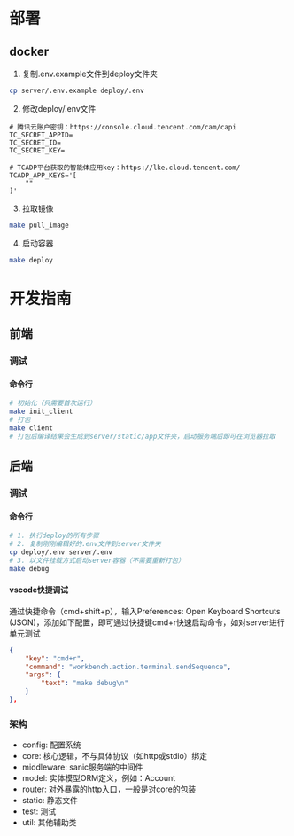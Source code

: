 # 部署

## docker

1. 复制.env.example文件到deploy文件夹
``` bash
cp server/.env.example deploy/.env
```

2. 修改deploy/.env文件

```
# 腾讯云账户密钥：https://console.cloud.tencent.com/cam/capi
TC_SECRET_APPID=
TC_SECRET_ID=
TC_SECRET_KEY=

# TCADP平台获取的智能体应用key：https://lke.cloud.tencent.com/
TCADP_APP_KEYS='[
    ""
]'
```

3. 拉取镜像
``` bash
make pull_image
```

4. 启动容器
``` bash
make deploy
```

# 开发指南

## 前端

### 调试

#### 命令行
``` bash
# 初始化（只需要首次运行）
make init_client
# 打包
make client
# 打包后编译结果会生成到server/static/app文件夹，启动服务端后即可在浏览器拉取
```

## 后端

### 调试

#### 命令行

``` bash
# 1. 执行deploy的所有步骤
# 2. 复制刚刚编辑好的.env文件到server文件夹
cp deploy/.env server/.env
# 3. 以文件挂载方式启动server容器（不需要重新打包）
make debug
```

#### vscode快捷调试

通过快捷命令（cmd+shift+p），输入Preferences: Open Keyboard Shortcuts (JSON)，添加如下配置，即可通过快捷键cmd+r快速启动命令，如对server进行单元测试

``` json
{
    "key": "cmd+r",
    "command": "workbench.action.terminal.sendSequence",
    "args": {
        "text": "make debug\n"
    }
},
```

### 架构

- config: 配置系统
- core: 核心逻辑，不与具体协议（如http或stdio）绑定
- middleware: sanic服务端的中间件
- model: 实体模型ORM定义，例如：Account
- router: 对外暴露的http入口，一般是对core的包装
- static: 静态文件
- test: 测试
- util: 其他辅助类
